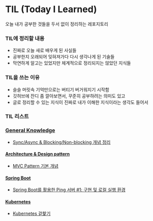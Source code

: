 # TIL (Today I Learned)

오늘 내가 공부한 것들을 두서 없이 정리하는 레포지토리

### TIL에 정리할 내용
* 진짜로 오늘 새로 배우게 된 사실들
* 공부한지 오래되어 잊혀져가다 다시 생각나게 된 기술들
* 막연하게 알고는 있었지만 체계적으로 정리되지는 않았던 지식들

### TIL을 쓰는 이유
* 슬슬 머릿속 기억만으로는 버티기 버거워지기 시작함
* 깃허브에 잔디 좀 깔아보면서, 꾸준히 공부하려는 의미도 있고
* 글로 정리할 수 있는 지식이 진짜로 내가 이해한 지식이라는 생각도 들어서

### TIL 리스트

### [General Knowledge](general_knowledge)
* [Sync/Async & Blocking/Non-blocking 개념 정리](general_knowledge/Sync_Async_and_Blocking_Non-blocking_개념_정리.md)

#### [Architecture & Design pattern](architecture_and_design_pattern)
* [MVC Pattern 기본 개념](architecture_and_design_pattern/MVC_Pattern_기본_개념.md)

#### [Spring Boot](spring_boot)

* [Spring Boot를 활용한 Ping 서버 #1: 구현 및 로컬 실행 환경](spring_boot/Spring_Boot를_활용한_Ping_서버_#1_구현_및_로컬_실행_환경.md)

#### [Kubernetes](k8s)
* [Kubernetes 겉핥기](k8s/Kubernetes_겉핥기.md)
